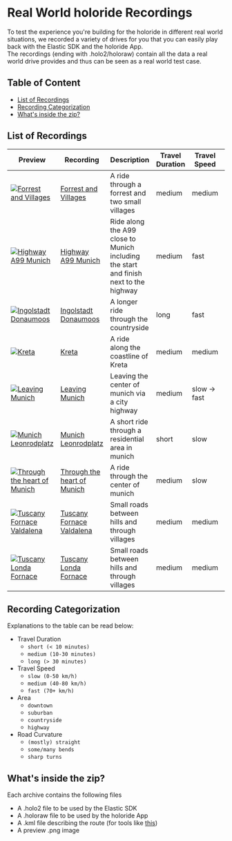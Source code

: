 # Real World holoride Recordings

To test the experience you're building for the holoride in different real world situations, we recorded a variety of drives for you that you can easily play back with the Elastic SDK and the holoride App.  
The recordings (ending with .holo2/holoraw) contain all the data a real world drive provides and thus can be seen as a real world test case.

## Table of Content

- [List of Recordings](#list-of-recordings)
- [Recording Categorization](#recording-categorization)
- [What's inside the zip?](#whats-inside-the-zip)

## List of Recordings

| Preview | Recording | Description | Travel Duration | Travel Speed | Area | Road Curvature | Further Notes |
|----|------------|-----|----|----|----|----| --- |
| [![Forrest and Villages](recordings/Forrest_Villages/preview.png)](recordings/Forrest_Villages/preview.png) | [Forrest and Villages](recordings/Forrest_Villages/Forrest_Villages.zip) | A ride through a forrest and two small villages | medium | medium | countryside | straight | - |
| [![Highway A99 Munich](recordings/Highway_A99_Munich/preview.png)](recordings/Highway_A99_Munich/preview.png) | [Highway A99 Munich](recordings/Highway_A99_Munich/Highway_A99_Munich.zip) | Ride along the A99 close to Munich including the start and finish next to the highway | medium | fast | highway | straight | multi-lane road |
| [![Ingolstadt Donaumoos](recordings/Ingolstadt_Donaumoos/preview.png)](recordings/Ingolstadt_Donaumoos/preview.png) | [Ingolstadt Donaumoos](recordings/Ingolstadt_Donaumoos/Ingolstadt_Donaumoos.zip) | A longer ride through the countryside | long | fast | countryside | straight, long bends | - |
| [![Kreta](recordings/Kreta/preview.png)](recordings/Kreta/preview.png) | [Kreta](recordings/Kreta/Kreta.zip) | A ride along the coastline of Kreta | medium | medium | highway | bendy | - |
| [![Leaving Munich](recordings/Leaving_Munich/preview.png)](recordings/Leaving_Munich/preview.png) | [Leaving Munich](recordings/Leaving_Munich/Leaving_Munich.zip) | Leaving the center of munich via a city highway | medium | slow -> fast | downtown + highway | some bends | - |
| [![Munich Leonrodplatz](recordings/Munich_Leonrodplatz/preview.png)](recordings/Munich_Leonrodplatz/preview.png) | [Munich Leonrodplatz](recordings/Munich_Leonrodplatz/Munich_Leonrodplatz.zip) | A short ride through a residential area in munich | short | slow | downtown | sharp corners | narrow roads |
| [![Through the heart of Munich](recordings/Through_Heart_Munich/preview.png)](recordings/Through_Heart_Munich/preview.png) | [Through the heart of Munich](recordings/Through_Heart_Munich/Through_Heart_Munich.zip) | A ride through the center of munich | medium | slow | downtown | some bends | - |
| [![Tuscany Fornace Valdalena](recordings/Tuscany_Fornace_Valdalena/preview.png)](recordings/Tuscany_Fornace_Valdalena/preview.png) | [Tuscany Fornace Valdalena](recordings/Tuscany_Fornace_Valdalena/Tuscany_Fornace_Valdalena.zip) | Small roads between hills and through villages | medium | medium  | countryside | bendy | narrow road |
| [![Tuscany Londa Fornace](recordings/Tuscany_Londa_Fornace/preview.png)](recordings/Tuscany_Londa_Fornace/preview.png) | [Tuscany Londa Fornace](recordings/Tuscany_Londa_Fornace/Tuscany_Londa_Fornace.zip) | Small roads between hills and through villages | medium | medium  | countryside | bendy | narrow road |

## Recording Categorization

Explanations to the table can be read below:

- Travel Duration
  - `short (< 10 minutes)`
  - `medium (10-30 minutes)`
  - `long (> 30 minutes)`
- Travel Speed
  - `slow (0-50 km/h)`
  - `medium (40-80 km/h)`
  - `fast (70+ km/h)`
- Area
  - `downtown`
  - `suburban`
  - `countryside`
  - `highway`
- Road Curvature
  - `(mostly) straight`
  - `some/many bends`
  - `sharp turns`

## What's inside the zip?

Each archive contains the following files

- A .holo2 file to be used by the Elastic SDK
- A .holoraw file to be used by the holoride App
- A .kml file describing the route (for tools like [this](https://ivanrublev.me/kml/))
- A preview .png image
